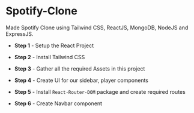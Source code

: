 # Spotify-Clone

Made Spotify Clone using Tailwind CSS, ReactJS, MongoDB, NodeJS and ExpressJS.

* **Step 1** - Setup the React Project

* **Step 2** - Install Tailwind CSS

* **Step 3** - Gather all the required Assets in this project

* **Step 4** - Create UI for our sidebar, player components

* **Step 5** - Install `React-Router-DOM` package and create required routes

* **Step 6** - Create Navbar component